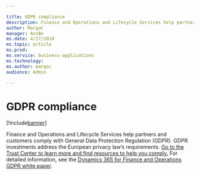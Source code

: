 ```yaml
---

title: GDPR compliance
description: Finance and Operations and Lifecycle Services help partners and customers comply with General Data Protection Regulation (GDPR).
author: MargoC
manager: AnnBe
ms.date: 4/27/2018
ms.topic: article
ms.prod: 
ms.service: business-applications
ms.technology: 
ms.author: margoc
audience: Admin

---
```

#  GDPR compliance




[!include[banner](../../../includes/banner.md)]

Finance and Operations and Lifecycle Services help partners and customers comply
with General Data Protection Regulation (GDPR). GDPR investments address the
European privacy law’s requirements. [Go to the Trust Center to learn more and
find resources to help you
comply.](https://www.microsoft.com/en-us/TrustCenter/Privacy/gdpr/default.aspx)
For detailed information, see the [Dynamics 365 for Finance and Operations GDPR
white
paper](https://servicetrust.microsoft.com/ViewPage/TrustDocuments?command=Download&downloadType=Document&downloadId=0d9fa3e6-940b-4e65-a4b2-f03ccc9f074f&docTab=6d000410-c9e9-11e7-9a91-892aae8839ad_FAQ_and_White_Papers).


